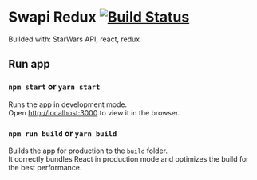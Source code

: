 # Swapi Redux [![Build Status](https://travis-ci.org/IgorCIs/sudoque.svg?branch=master)](https://travis-ci.org/IgorCIs/sudoque)

Builded with: StarWars API, react, redux

## Run app

### `npm start` or `yarn start`

Runs the app in development mode.<br>
Open [http://localhost:3000](http://localhost:3000) to view it in the browser.

### `npm run build` or `yarn build`

Builds the app for production to the `build` folder.<br>
It correctly bundles React in production mode and optimizes the build for the best performance.
